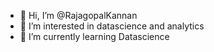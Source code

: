 - 👋 Hi, I’m @RajagopalKannan
- 👀 I’m interested in datascience and  analytics
- 🌱 I’m currently learning Datascience 
<!---
RajagopalKannan/RajagopalKannan is a ✨ special ✨ repository because its `README.md` (this file) appears on your GitHub profile.
You can click the Preview link to take a look at your changes.
--->
